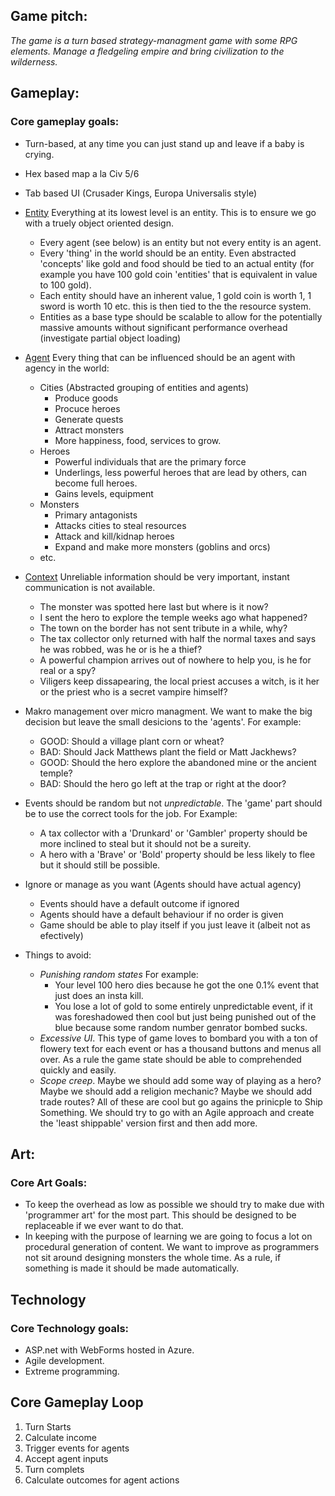 ## Game pitch:

*The game is a turn based strategy-managment game with some RPG elements.  Manage a fledgeling empire and bring civilization to the wilderness.*

## Gameplay:

### Core gameplay goals:

* Turn-based, at any time you can just stand up and leave if a baby is crying.

* Hex based map a la Civ 5/6

* Tab based UI (Crusader Kings, Europa Universalis style)

* [Entity](./Entity_Design.md) Everything at its lowest level is an entity.  This is to ensure we go with a truely object oriented design.
    * Every agent (see below) is an entity but not every entity is an agent.
    * Every 'thing' in the world should be an entity.  Even abstracted 'concepts' like gold and food should be tied to an actual entity (for example you have 100 gold coin 'entities' that is equivalent in value to 100 gold).
    * Each entity should have an inherent value, 1 gold coin is worth 1, 1 sword is worth 10 etc. this is then tied to the the resource system.
    * Entities as a base type should be scalable to allow for the potentially massive amounts without significant performance overhead (investigate partial object loading)

* [Agent](./Agent_Design.md)  Every thing that can be influenced should be an agent with agency in the world:
    * Cities (Abstracted grouping of entities and agents)
        * Produce goods
        * Procuce heroes
        * Generate quests
        * Attract monsters
        * More happiness, food, services to grow.
    * Heroes
        * Powerful individuals that are the primary force
        * Underlings, less powerful heroes that are lead by others, can become full heroes.
        * Gains levels, equipment
    * Monsters
        * Primary antagonists
        * Attacks cities to steal resources
        * Attack and kill/kidnap heroes
        * Expand and make more monsters (goblins and orcs)
    * etc.

* [Context](./Context_Design.md) Unreliable information should be very important, instant communication is not available.
    * The monster was spotted here last but where is it now?
    * I sent the hero to explore the temple weeks ago what happened?
    * The town on the border has not sent tribute in a while, why?
    * The tax collector only returned with half the normal taxes and says he was robbed, was he or is he a thief?
    * A powerful champion arrives out of nowhere to help you, is he for real or a spy?
    * Viligers keep dissapearing, the local priest accuses a witch, is it her or the priest who is a secret vampire himself?

* Makro management over micro managment.  We want to make the big decision but leave the small desicions to the 'agents'.  For example: 
    * GOOD: Should a village plant corn or wheat? 
    * BAD: Should Jack Matthews plant the field or Matt Jackhews?  
    * GOOD: Should the hero explore the abandoned mine or the ancient temple?
    * BAD: Should the hero go left at the trap or right at the door?

* Events should be random but not _unpredictable_.  The 'game' part should be to use the correct tools for the job. For Example:
    * A tax collector with a 'Drunkard' or 'Gambler' property should be more inclined to steal but it should not be a sureity.
    * A hero with a 'Brave' or 'Bold' property should be less likely to flee but it should still be possible.

* Ignore or manage as you want (Agents should have actual agency)
    * Events should have a default outcome if ignored
    * Agents should have a default behaviour if no order is given
    * Game should be able to play itself if you just leave it (albeit not as efectively)
    
* Things to avoid:
    * *Punishing random states* For example: 
        * Your level 100 hero dies because he got the one 0.1% event that just does an insta kill.
        * You lose a lot of gold to some entirely unpredictable event, if it was foreshadowed then cool but just being punished out of the blue because some random number genrator bombed sucks.
    * *Excessive UI*.  This type of game loves to bombard you with a ton of flowery text for each event or has a thousand buttons and menus all over.  As a rule the game state should be able to comprehended quickly and easily.
    * *Scope creep*.  Maybe we should add some way of playing as a hero?  Maybe we should add a religion mechanic?  Maybe we should add trade routes?  All of these are cool but go agains the prinicple to Ship Something.  We should try to go with an Agile approach and create the 'least shippable' version first and then add more.

## Art:

### Core Art Goals:

* To keep the overhead as low as possible we should try to make due with 'programmer art' for the most part.  This should be designed to be replaceable if we ever want to do that.
* In keeping with the purpose of learning we are going to focus a lot on procedural generation of content.  We want to improve as programmers not sit around designing monsters the whole time.  As a rule, if something is made it should be made automatically.

## Technology

### Core Technology goals:

* ASP.net with WebForms hosted in Azure.  
* Agile development.
* Extreme programming.

## Core Gameplay Loop

1)  Turn Starts
2)  Calculate income
3)  Trigger events for agents
4)  Accept agent inputs
5)  Turn complets
6)  Calculate outcomes for agent actions